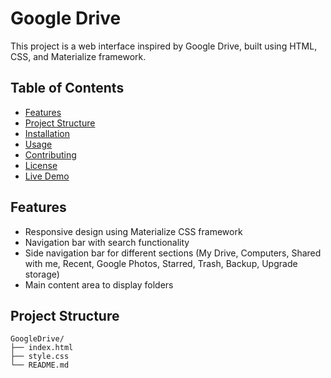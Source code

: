 # Google Drive

This project is a web interface inspired by Google Drive, built using HTML, CSS, and Materialize framework.

## Table of Contents
- [Features](#features)
- [Project Structure](#project-structure)
- [Installation](#installation)
- [Usage](#usage)
- [Contributing](#contributing)
- [License](#license)
- [Live Demo](#live-demo)

## Features
- Responsive design using Materialize CSS framework
- Navigation bar with search functionality
- Side navigation bar for different sections (My Drive, Computers, Shared with me, Recent, Google Photos, Starred, Trash, Backup, Upgrade storage)
- Main content area to display folders

## Project Structure
```plaintext
GoogleDrive/
├── index.html
├── style.css
└── README.md


